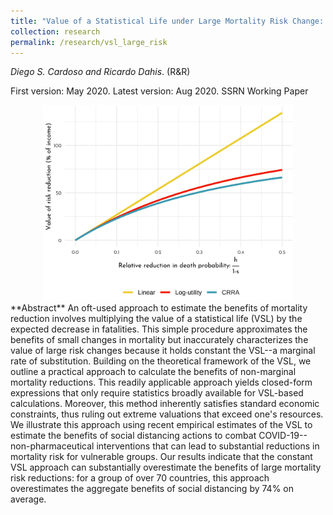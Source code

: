 ```yaml
---
title: "Value of a Statistical Life under Large Mortality Risk Change: Theory and an Application to COVID-19"
collection: research
permalink: /research/vsl_large_risk
---
```

_Diego S. Cardoso and Ricardo Dahis_. (R&R)

First version: May 2020. Latest version: Aug 2020.  <a href="https://papers.ssrn.com/sol3/papers.cfm?abstract_id=3599529" class="btn btn--info" style="text-decoration:none">SSRN Working Paper</a>

<center>
  <img src="/images/vsl_large_risk_thumb.png" alt="VSL with large risk change"  width="400"/>
</center>
**Abstract**
An oft-used approach to estimate the benefits of mortality reduction involves multiplying the value of a statistical life (VSL) by the expected decrease in fatalities. This simple procedure approximates the benefits of small changes in mortality but inaccurately characterizes the value of large risk changes because it holds constant the VSL--a marginal rate of substitution. Building on the theoretical framework of the VSL, we outline a practical approach to calculate the benefits of non-marginal mortality reductions. This readily applicable approach yields closed-form expressions that only require statistics broadly available for VSL-based calculations. Moreover, this method inherently satisfies standard economic constraints, thus ruling out extreme valuations that exceed one's resources. We illustrate this approach using recent empirical estimates of the VSL to estimate the benefits of social distancing actions to combat COVID-19--non-pharmaceutical interventions that can lead to substantial reductions in mortality risk for vulnerable groups. Our results indicate that the constant VSL approach can substantially overestimate the benefits of large mortality risk reductions: for a group of over 70 countries, this approach overestimates the aggregate benefits of social distancing by 74% on average.





